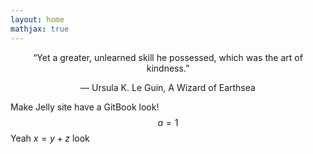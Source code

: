 ```yaml
---
layout: home
mathjax: true
---
```


<center>“Yet a greater, unlearned skill he possessed, which was the art of kindness.”

  ― Ursula K. Le Guin, A Wizard of Earthsea</center>

Make Jelly site have a GitBook look!
$$a = 1$$
Yeah $x=y+z$ look
